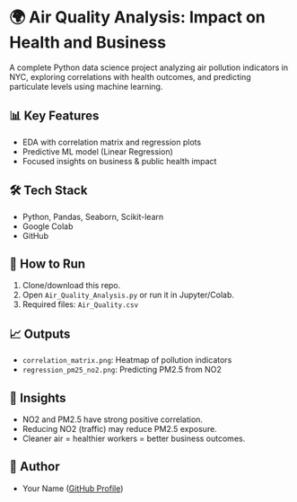 # 🌍 Air Quality Analysis: Impact on Health and Business

A complete Python data science project analyzing air pollution indicators in NYC, exploring correlations with health outcomes, and predicting particulate levels using machine learning.

## 📊 Key Features
- EDA with correlation matrix and regression plots
- Predictive ML model (Linear Regression)
- Focused insights on business & public health impact

## 🛠 Tech Stack
- Python, Pandas, Seaborn, Scikit-learn
- Google Colab
- GitHub

## 🚀 How to Run
1. Clone/download this repo.
2. Open `Air_Quality_Analysis.py` or run it in Jupyter/Colab.
3. Required files: `Air_Quality.csv`

## 📈 Outputs
- `correlation_matrix.png`: Heatmap of pollution indicators
- `regression_pm25_no2.png`: Predicting PM2.5 from NO2

## 🧠 Insights
- NO2 and PM2.5 have strong positive correlation.
- Reducing NO2 (traffic) may reduce PM2.5 exposure.
- Cleaner air = healthier workers = better business outcomes.

## 👤 Author
- Your Name ([GitHub Profile](https://github.com/yourusername))



